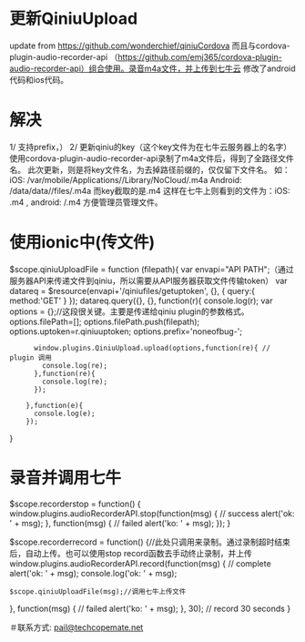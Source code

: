 # 更新QiniuUpload
update from https://github.com/wonderchief/qiniuCordova
而且与cordova-plugin-audio-recorder-api （https://github.com/emj365/cordova-plugin-audio-recorder-api）组合使用。录音m4a文件，并上传到七牛云
修改了android代码和ios代码。
# 解决
1/ 支持prefix，）
2/ 更新qiniu的key（这个key文件为在七牛云服务器上的名字）
使用cordova-plugin-audio-recorder-api录制了m4a文件后，得到了全路径文件名。
此次更新，则是将key文件名，为去掉路径前缀的，仅仅留下文件名。
如：iOS: /var/mobile/Applications/<UUID>/Library/NoCloud/<file-id>.m4a Android: /data/data/<app-id>/files/<file-id>.m4a
而key截取的是<file-id>.m4
这样在七牛上则看到的文件为：iOS: <prefix><file-id>.m4 , android: <prefix>/<file-id>.m4
方便管理员管理文件。

# 使用ionic中(传文件)
 
$scope.qiniuUploadFile = function (filepath){
  var envapi="API PATH";（通过服务器API来传递文件到qiniu，所以需要从API服务器获取文件传输token）
    var datareq = $resource(envapi+'/qiniufiles/getuptoken', {}, {
          query:{
            method:'GET'
          }
        });
        datareq.query({}, {}, function(r){
          console.log(r);
          var options = {};//这段很关键。主要是传递给qiniu plugin的参数格式。
        options.filePath=[];
        options.filePath.push(filepath);
        options.uptoken=r.qiniuuptoken;
        options.prefix='noneofbug-';

          window.plugins.QiniuUpload.upload(options,function(re){ // plugin 调用
            console.log(re); 
          },function(re){ 
            console.log(re);
          }); 
          
        },function(e){
          console.log(e);
        });
}

# 录音并调用七牛
$scope.recorderstop = function() {
  window.plugins.audioRecorderAPI.stop(function(msg) {
    // success
    alert('ok: ' + msg);
  }, function(msg) {
    // failed
    alert('ko: ' + msg);
  });
}

$scope.recorderrecord = function() {//此处只调用来录制。通过录制超时结束后，自动上传。也可以使用stop record函数去手动终止录制，并上传
  window.plugins.audioRecorderAPI.record(function(msg) {
    // complete
    alert('ok: ' + msg);
    console.log('ok: ' + msg);

    $scope.qiniuUploadFile(msg);//调用七牛上传文件
  }, function(msg) {
    // failed
    alert('ko: ' + msg);
  }, 30); // record 30 seconds
}


＃联系方式:
pail@techcopemate.net

